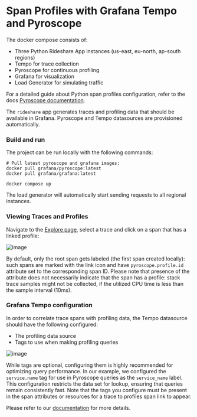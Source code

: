 # Span Profiles with Grafana Tempo and Pyroscope

The docker compose consists of:
- Three Python Rideshare App instances (us-east, eu-north, ap-south regions)
- Tempo for trace collection
- Pyroscope for continuous profiling
- Grafana for visualization
- Load Generator for simulating traffic
  
For a detailed guide about Python span profiles configuration, refer to the docs [Pyroscope documentation](https://grafana.com/docs/pyroscope/latest/configure-client/trace-span-profiles/python-span-profiles/).
 
The `rideshare` app generates traces and profiling data that should be available in Grafana.
Pyroscope and Tempo datasources are provisioned automatically.

### Build and run

The project can be run locally with the following commands:

```shell
# Pull latest pyroscope and grafana images:
docker pull grafana/pyroscope:latest
docker pull grafana/grafana:latest

docker compose up
```
The load generator will automatically start sending requests to all regional instances.

### Viewing Traces and Profiles

Navigate to the [Explore page](http://localhost:3000/explore?schemaVersion=1&panes=%7B%22yM9%22:%7B%22datasource%22:%22tempo%22,%22queries%22:%5B%7B%22refId%22:%22A%22,%22datasource%22:%7B%22type%22:%22tempo%22,%22uid%22:%22tempo%22%7D,%22queryType%22:%22traceqlSearch%22,%22limit%22:20,%22tableType%22:%22traces%22,%22filters%22:%5B%7B%22id%22:%22e73a615e%22,%22operator%22:%22%3D%22,%22scope%22:%22span%22%7D,%7B%22id%22:%22service-name%22,%22tag%22:%22service.name%22,%22operator%22:%22%3D%22,%22scope%22:%22resource%22,%22value%22:%5B%22rideshare.python.push.app%22%5D,%22valueType%22:%22string%22%7D%5D%7D%5D,%22range%22:%7B%22from%22:%22now-6h%22,%22to%22:%22now%22%7D%7D%7D&orgId=1), select a trace and click on a span that has a linked profile:

![image](https://github.com/grafana/otel-profiling-go/assets/12090599/31e33cd1-818b-4116-b952-c9ec7b1fb593)

By default, only the root span gets labeled (the first span created locally): such spans are marked with the link icon
and have `pyroscope.profile.id` attribute set to the corresponding span ID.
Please note that presence of the attribute does not necessarily
indicate that the span has a profile: stack trace samples might not be collected, if the utilized CPU time is
less than the sample interval (10ms).

### Grafana Tempo configuration

In order to correlate trace spans with profiling data, the Tempo datasource should have the following configured:
- The profiling data source
- Tags to use when making profiling queries

![image](https://github.com/grafana/pyroscope/assets/12090599/380ac574-a298-440d-acfb-7bc0935a3a7c)

While tags are optional, configuring them is highly recommended for optimizing query performance.
In our example, we configured the `service.name` tag for use in Pyroscope queries as the `service_name` label.
This configuration restricts the data set for lookup, ensuring that queries remain
consistently fast. Note that the tags you configure must be present in the span attributes or resources
for a trace to profiles span link to appear.

Please refer to our [documentation](https://grafana.com/docs/grafana/next/datasources/tempo/configure-tempo-data-source/#trace-to-profiles) for more details.
